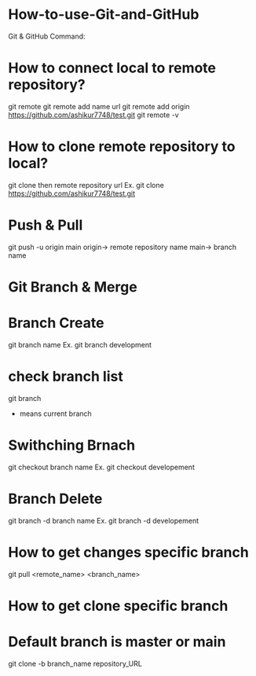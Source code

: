 # How-to-use-Git-and-GitHub
Git &amp; GitHub Command:
# How to connect local to remote repository?
git remote
git remote add name url
git remote add origin https://github.com/ashikur7748/test.git
git remote -v

# How to clone remote repository to local?
git clone then remote repository url
Ex. git clone https://github.com/ashikur7748/test.git

# Push & Pull
git push -u origin main
origin-> remote repository name
main-> branch name

# Git Branch & Merge
# Branch Create
git branch name
Ex. git branch development
# check branch list
git branch
* means current branch
  
# Swithching Brnach
git checkout branch name
Ex. git checkout developement
# Branch Delete
git branch -d branch name
Ex. git branch -d developement

# How to get changes specific branch
git pull <remote_name> <branch_name>

# How to get clone specific branch
# Default branch is master or main
git clone -b branch_name repository_URL



